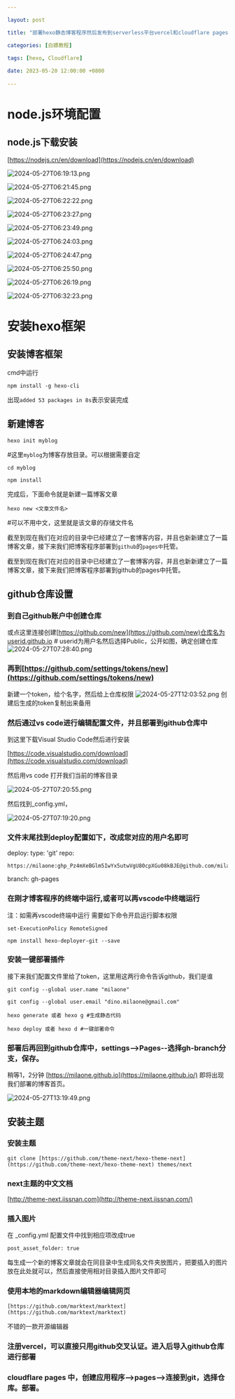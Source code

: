 ```yaml
---

layout: post

title: "部署hexo静态博客程序然后发布到serverless平台vercel和cloudflare pages的教程"

categories: [白嫖教程]

tags: [hexo, Cloudflare]
 
date: 2023-05-20 12:00:00 +0800
 
---
```


# node.js环境配置

## node.js下载安装

[https://nodejs.cn/en/download](https://nodejs.cn/en/download)

![2024-05-27T06:19:13.png](https://img.5205230.xyz/file/cee384f908ed3cfc97600.png "2024-05-27T06:19:13.png")

![2024-05-27T06:21:45.png](https://img.5205230.xyz/file/aafab66f696c235eb60ac.png "2024-05-27T06:21:45.png")

![2024-05-27T06:22:22.png](https://img.5205230.xyz/file/c45168057fbbbe0b20f2c.png"2024-05-27T06:22:22.png")

![2024-05-27T06:23:27.png](https://img.5205230.xyz/file/967958baf5222b70f2c27.png "2024-05-27T06:23:27.png")

![2024-05-27T06:23:49.png](https://img.5205230.xyz/file/5bac7f0f48592504c1171.png "2024-05-27T06:23:49.png")

![2024-05-27T06:24:03.png](https://img.5205230.xyz/file/cbf78c960974e850ee335.png "2024-05-27T06:24:03.png")

![2024-05-27T06:24:47.png](https://img.5205230.xyz/file/bd5784945395a82be45a1.png "2024-05-27T06:24:47.png")

![2024-05-27T06:25:50.png](https://img.5205230.xyz/file/8a24ceca92d832aeee843.png "2024-05-27T06:25:50.png")

![2024-05-27T06:26:19.png](https://img.5205230.xyz/file/dbe74c0d7f8972f4808e9.png "2024-05-27T06:26:19.png")

![2024-05-27T06:32:23.png](https://img.5205230.xyz/file/00037e25562e2370ad757.png "2024-05-27T06:32:23.png")

# 安装hexo框架

## 安装博客框架

cmd中运行

```
npm install -g hexo-cli
```

出现`added 53 packages in 8s`表示安装完成

## 新建博客

```
hexo init myblog
```

#这里`myblog`为博客存放目录。可以根据需要自定

```
cd myblog
```

```
npm install
```

完成后，下面命令就是新建一篇博客文章

```
hexo new <文章文件名>
```

#可以不用中文，这里就是该文章的存储文件名

截至到现在我们在对应的目录中已经建立了一套博客内容，并且也新新建立了一篇博客文章，接下来我们把博客程序部署到`github`的`pages中`托管。

截至到现在我们在对应的目录中已经建立了一套博客内容，并且也新新建立了一篇博客文章，接下来我们把博客程序部署到github的pages中托管。

## github仓库设置

### 到自己github账户中创建仓库

或点这里连接创建[https://github.com/new](https://github.com/new)仓库名为userid.github.io # userid为用户名然后选择Public，公开如图，确定创建仓库![2024-05-27T07:28:40.png](https://img.5205230.xyz/file/78ca43a45c3378e89241c.png "2024-05-27T07:28:40.png")

### 再到[https://github.com/settings/tokens/new](https://github.com/settings/tokens/new)

新建一个token，给个名字，然后给上仓库权限
![2024-05-27T12:03:52.png](https://img.5205230.xyz/file/9ca437f0359916320ea8b.png "2024-05-27T12:03:52.png")
创建后生成的token复制出来备用

### 然后通过vs code进行编辑配置文件，并且部署到github仓库中

到这里下载Visual Studio Code然后进行安装

[https://code.visualstudio.com/download](https://code.visualstudio.com/download)

然后用vs code 打开我们当前的博客目录

![2024-05-27T07:20:55.png](https://img.5205230.xyz/file/d148ebdbd9296c37d4471.png "2024-05-27T07:20:55.png")

然后找到_config.yml，

![2024-05-27T07:19:20.png](https://img.5205230.xyz/file/01d99cc8a6e8e2f5e4e5e.png "2024-05-27T07:19:20.png")

### 文件末尾找到deploy配置如下，改成您对应的用户名即可

deploy:
type: 'git'
repo:

```
https://milaone:ghp_Pz4mXeBGlm5IwYx5utwVgU80cpXGu08kBJE@github.com/milaone/milaone.github.io.git
```

branch: gh-pages

### 在刚才博客程序的终端中运行,或者可以再vscode中终端运行

注：如需再vscode终端中运行 需要如下命令开启运行脚本权限

```
set-ExecutionPolicy RemoteSigned
```

```
npm install hexo-deployer-git --save
```

### 安装一键部署插件

接下来我们配置文件里给了token，这里用这两行命令告诉github，我们是谁

```
git config --global user.name "milaone"
```

```
git config --global user.email "dino.milaone@gmail.com"
```

```
hexo generate 或者 hexo g #生成静态代码
```

```
hexo deploy 或者 hexo d #一键部署命令
```

### 部署后再回到github仓库中，settings-->Pages--选择gh-branch分支，保存。

稍等1，2分钟 [https://milaone.github.io](https://milaone.github.io/) 即将出现我们部署的博客首页。

![2024-05-27T13:19:49.png](https://img.5205230.xyz/file/228b420e22d270e285e86.png "2024-05-27T13:19:49.png")

## 安装主题

### 安装主题
```
git clone [https://github.com/theme-next/hexo-theme-next](https://github.com/theme-next/hexo-theme-next) themes/next
```
### next主题的中文文档

[http://theme-next.iissnan.com](http://theme-next.iissnan.com/)

### 插入图片

在 _config.yml 配置文件中找到相应项改成true
```
post_asset_folder: true
```
每生成一个新的博客文章就会在同目录中生成同名文件夹放图片，把要插入的图片放在此处就可以，然后直接使用相对目录插入图片文件即可

### 使用本地的markdown编辑器编辑网页
```
[https://github.com/marktext/marktext](https://github.com/marktext/marktext)
```
不错的一款开源编辑器

### 注册vercel，可以直接只用github交叉认证。进入后导入github仓库进行部署

### cloudflare pages 中，创建应用程序-->pages-->连接到git，选择仓库。部署。
